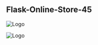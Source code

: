 ## Flask-Online-Store-45

![Logo](https://i.ibb.co/W3PbWqk/Google-Chrome.jpg)

![Logo](https://i.ibb.co/SJNs1BT/Fondy-payment-gateway-Google-Chrome.jpg)
